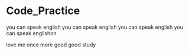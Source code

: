 # Code_Practice

you can speak english
you can speak english
you can speak english
you can speak englishon





love me once more
good good study
